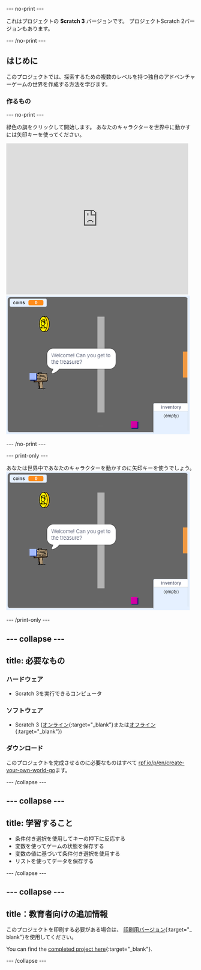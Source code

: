 \--- no-print \---

これはプロジェクトの **Scratch 3** バージョンです。 プロジェクト</a>Scratch 2バージョンもあります。</p> 

\--- /no-print \---

## はじめに

このプロジェクトでは、探索するための複数のレベルを持つ独自のアドベンチャーゲームの世界を作成する方法を学びます。

### 作るもの

\--- no-print \---

緑色の旗をクリックして開始します。 あなたのキャラクターを世界中に動かすには矢印キーを使ってください。

<div class="scratch-preview">
  <iframe allowtransparency="true" width="485" height="402" src="https://scratch.mit.edu/projects/embed/258757783/?autostart=false" frameborder="0" scrolling="no"></iframe>
  <img src="images/showcase.png">
</div>

\--- /no-print \---

\--- print-only \---

あなたは世界中であなたのキャラクターを動かすのに矢印キーを使うでしょう。 ![showcase.png](images/showcase.png)

\--- /print-only \---

## \--- collapse \---

## title: 必要なもの

### ハードウェア

- Scratch 3を実行できるコンピュータ

### ソフトウェア

- Scratch 3 ([オンライン](http://rpf.io/scratchon){:target="_blank"}または[オフライン](http://rpf.io/scratchoff){:target="_blank"})

### ダウンロード

このプロジェクトを完成させるのに必要なものはすべて [rpf.io/p/en/create-your-own-world-go](https://rpf.io/p/en/create-your-own-world-go)ます。

\--- /collapse \---

## \--- collapse \---

## title: 学習すること

- 条件付き選択を使用してキーの押下に反応する
- 変数を使ってゲームの状態を保存する
- 変数の値に基づいて条件付き選択を使用する
- リストを使ってデータを保存する

\--- /collapse \---

## \--- collapse \---

## title：教育者向けの追加情報

このプロジェクトを印刷する必要がある場合は、 [印刷用バージョン](https://projects.raspberrypi.org/en/projects/create-your-own-world/print){:target="_ blank"}を使用してください。

You can find the [completed project here](https://rpf.io/p/en/create-your-own-world-get){:target="_blank"}.

\--- /collapse \---